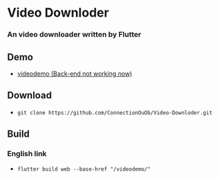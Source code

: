 # Video Downloder
### An video downloader written by Flutter

## Demo
- [videodemo (Back-end not working now)](http://mothra.life.nctu.edu.tw/videodemo/#/)

## Download
- ```git clone https://github.com/ConnectionOuOb/Video-Downloder.git```

## Build
### English link
- ```flutter build web --base-href "/videodemo/"```
